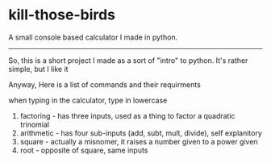 # kill-those-birds
A small console based calculator I made in python.

---------------------------------------------------------

So, this is a short project I made as a sort of "intro" to python.  It's rather simple, but I like it

Anyway, Here is a list of commands and their requirments

when typing in the calculator, type in lowercase

1. factoring - has three inputs, used as a thing to factor a quadratic trinomial
2. arithmetic - has four sub-inputs (add, subt, mult, divide), self explanitory
3. square - actually a misnomer, it raises a number given to a power given
4. root - opposite of square, same inputs

